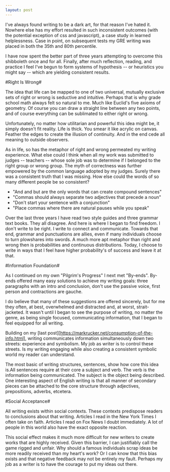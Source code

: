 ```yaml
---
layout: post
---
```


I've always found writing to be a dark art, for that reason I've hated it. Nowhere else has my effort resulted in such inconsistent outcomes (with the potential exception of css and javascript), a case study in learned helplessness. Case in point, on subsequent tests my GRE writing was placed in both the 35th and 80th percentile.

I have now spent the better part of three years attempting to overcome this shibboleth once and for all. Finally, after much reflection, reading, and practice I feel I've begun to form systems of hypothesis -- or heuristics you might say -- which are yielding consistent results.

#Right Is Wrong#

The idea that life can be mapped to one of two universal, mutually exclusive sets of right or wrong is seductive and intuitive. Perhaps that is why grade school math always felt so natural to me. Much like Euclid's five axioms of geometry. Of course you can draw a straight line between any two points, and of course everything can be sublimated to either right or wrong.

Unfortunately, no matter how utilitarian and powerful this idea might be, it simply doesn't fit reality. Life is thick. You smear it like acrylic on canvas. Feather the edges to create the illusion of continuity. And in the end cede all meaning to outside observers.

As in life, so has the metaphor of right and wrong permeated my writing experience. What else could I think when all my work was submitted to judges -- teachers -- whose sole job was to determine if I belonged to the right group or wrong group. The myth of correctness was further empowered by the common language adopted by my judges. Surely there was a consistent truth that I was missing. How else could the words of so many different people be so consistent?
+ "And and but are the only words that can create compound sentences"
+ "Commas should always separate two adjectives that precede a noun"
+ "Don't start your sentence with a conjunction"
+ "Place commas where there are natural pauses while you speak"

Over the last three years I have read two style guides and three grammar text books. They all disagree. And here is where I began to find freedom. I don't write to be right. I write to connect and communicate. Towards that end, grammar and punctuations are allies, even if many individuals choose to turn plowshares into swords. A much more apt metaphor than right and wrong then is probabilities and continuous distributions. Today, I choose to write in ways that I feel have higher probability's of success and leave it at that.

#Information Foundation#

As I continued on my own "Pilgrim's Progress" I next met "By-ends". By-ends offered many easy solutions to achieve my writing goals: three paragraphs with an intro and conclusion, don't use the passive voice, first person and contractions are gauche.

I do believe that many of these suggestions are offered sincerely, but for me they often, at best, overwhelmed and distracted and, at worst, strait-jacketed. It wasn't until I began to see the purpose of writing, no matter the genre, as being single focused, communicating information, that I began to feel equipped for all writing.

Building on my [last post][https://markrucker.net/consumption-of-the-info.html], writing communicates information simultaneously down two streets: experience and symbolism. My job as writer is to control these streets. Is my writing engaging while also creating a consistent symbolic world my reader can understand.

The most basic of writing structures, sentences, show how core this idea is.All sentences require at their core a subject and verb. The verb is the information being communicated. The subject is the object being described. One interesting aspect of English writing is that all manner of secondary pieces can be attached to the core structure through adjectives, prepositions, adverbs, etcetera.

#Social Acceptance#

All writing exists within social contexts. These contexts predispose readers to conclusions about that writing. Articles I read in the New York Times I often take on faith. Articles I read on Fox News I doubt immediately. A lot of people in this world also have the exact opposite reaction.

This social effect makes it much more difficult for new writers to create works that are highly received. Given this barrier, I can justifiably call the game rigged and unfair. Why should a famous individuals scrap ideas be more readily received than my heart's work? Or I can know that this bias exists and that negative feedback may not be entirely my fault. Perhaps my job as a writer is to have the courage to put my ideas out there.
